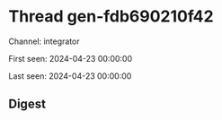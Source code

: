 # Thread gen-fdb690210f42
Channel: integrator

First seen: 2024-04-23 00:00:00

Last seen: 2024-04-23 00:00:00

## Digest


